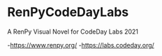 # RenPyCodeDayLabs
A RenPy Visual Novel for CodeDay Labs 2021

-https://www.renpy.org/
-https://labs.codeday.org/

